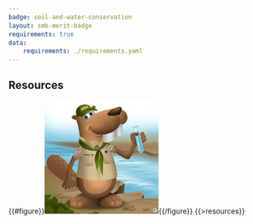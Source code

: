 ```yaml
---
badge: soil-and-water-conservation
layout: smb-merit-badge
requirements: true
data:
    requirements: ./requirements.yaml
---
```


## Resources

{{#figure}}<img src="soil-and-water-conservation-bucky.jpg" class="W(100%)" />{{/figure}}
{{>resources}}
